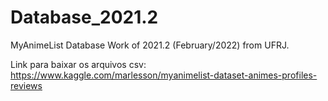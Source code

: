 # Database_2021.2
MyAnimeList Database Work of 2021.2 (February/2022) from UFRJ.

Link para baixar os arquivos csv: https://www.kaggle.com/marlesson/myanimelist-dataset-animes-profiles-reviews
